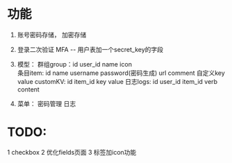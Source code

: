 
# 功能
1) 账号密码存储， 加密存储
2) 登录二次验证 MFA -- 用户表加一个secret_key的字段
3) 模型： 
    群组group：id user_id name icon    
    条目item: id name username password(密码生成) url comment
    自定义key value customKV: id item_id key value
    日志logs: id user_id item_id verb content
     
4) 菜单：
    密码管理
    日志

# TODO:
   1 checkbox
   2 优化fields页面
   3 标签加icon功能
